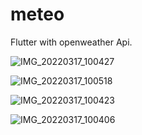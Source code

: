 # meteo

Flutter with openweather Api.


![IMG_20220317_100427](https://user-images.githubusercontent.com/64170643/235086594-bb602187-26a7-4fb5-a18c-b2d233bc8154.jpg)

![IMG_20220317_100518](https://user-images.githubusercontent.com/64170643/235086607-f70113c3-1ffc-41d5-92e4-d05d96c60c82.jpg)

![IMG_20220317_100423](https://user-images.githubusercontent.com/64170643/235086668-d541abe0-18e3-4efc-a129-e52d09c11e32.jpg)

![IMG_20220317_100406](https://user-images.githubusercontent.com/64170643/235088122-c38e6a97-2ef7-48a9-bb1f-19c02c14877c.jpg)
